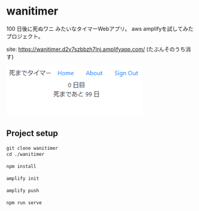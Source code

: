 # wanitimer

100 日後に死ぬワニ みたいなタイマーWebアプリ。
aws amplifyを試してみたプロジェクト。

site: https://wanitimer.d2v7szbbzh7lnj.amplifyapp.com/ (たぶんそのうち消す)

![wanitimer](./src/assets/wanitimer3.png)

## Project setup

```
git clone wanitimer
cd ./wanitimer

npm install

amplify init

amplify push

npm run serve
```
